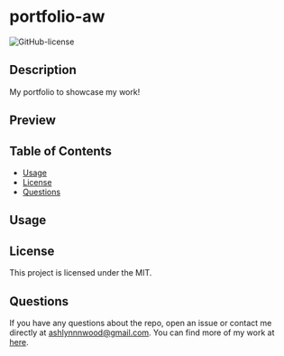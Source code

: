 # portfolio-aw

![GitHub-license](https://img.shields.io/badge/License-MIT-blue)

  ## Description
 My portfolio to showcase my work!

  ## Preview
  

  ## Table of Contents
  * [Usage](#usage)
  * [License](#license)
  * [Questions](#questions)

  ## Usage
  
  ## License
  This project is licensed under the MIT.

  ## Questions 
  If you have any questions about the repo, open an issue or 
  contact me directly at ashlynnnwood@gmail.com. You can find more of my work at [here](https://github.com/ashlynnwood).
